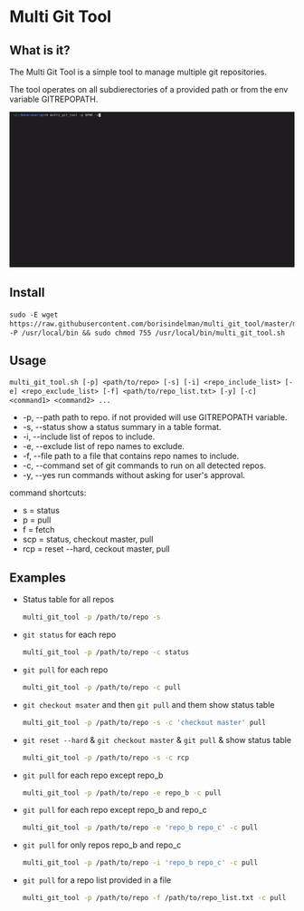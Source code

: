 # Multi Git Tool

## What is it?

The Multi Git Tool is a simple tool to manage multiple git repositories.

The tool operates on all subdierectories of a provided path or from the env variable GITREPOPATH.

![Multi Git Tool Demo](multi_git_tool.gif)

## Install

```console
sudo -E wget https://raw.githubusercontent.com/borisindelman/multi_git_tool/master/multi_git_tool.sh -P /usr/local/bin && sudo chmod 755 /usr/local/bin/multi_git_tool.sh
```

## Usage
```
multi_git_tool.sh [-p] <path/to/repo> [-s] [-i] <repo_include_list> [-e] <repo_exclude_list> [-f] <path/to/repo_list.txt> [-y] [-c] <command1> <command2> ...
```
*  -p, --path          path to repo. if not provided will use GITREPOPATH variable.
*  -s, --status        show a status summary in a table format.
*  -i, --include       list of repos to include.
*  -e, --exclude       list of repo names to exclude.
*  -f, --file          path to a file that contains repo names to include.
*  -c, --command       set of git commands to run on all detected repos.
*  -y, --yes           run commands without asking for user's approval.

command shortcuts:
* s = status
* p = pull
* f = fetch
* scp = status, checkout master, pull
* rcp = reset --hard, ceckout master, pull

## Examples

* Status table for all repos
    ```bash
    multi_git_tool -p /path/to/repo -s
    ```
* `git status` for each repo
    ```bash
    multi_git_tool -p /path/to/repo -c status
    ```
* `git pull` for each repo
    ```bash
    multi_git_tool -p /path/to/repo -c pull 
    ```
* `git checkout msater` and then `git pull` and them show status table
    ```bash
    multi_git_tool -p /path/to/repo -s -c 'checkout master' pull
    ```
* `git reset --hard` & `git checkout master` & `git pull` & show status table
    ```bash
    multi_git_tool -p /path/to/repo -s -c rcp
    ```
* `git pull` for each repo except repo_b
    ```bash
    multi_git_tool -p /path/to/repo -e repo_b -c pull
    ```
* `git pull` for each repo except repo_b and repo_c
    ```bash
    multi_git_tool -p /path/to/repo -e 'repo_b repo_c' -c pull
    ```
* `git pull` for only repos repo_b and repo_c
    ```bash
    multi_git_tool -p /path/to/repo -i 'repo_b repo_c' -c pull
    ```
* `git pull` for a repo list provided in a file
    ```bash
    multi_git_tool -p /path/to/repo -f /path/to/repo_list.txt -c pull
    ```
